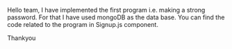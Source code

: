 Hello team, 
I have implemented the first program i.e. making a strong password.
For that I have used mongoDB as the data base.
You can find the code related to the program in Signup.js component.

Thankyou
